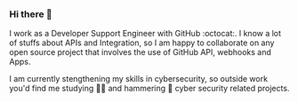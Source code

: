 ### Hi there 👋

I work as a Developer Support Engineer with GitHub :octocat:. I know a lot of stuffs about APIs and Integration, so I am happy to collaborate on any open source project that involves the use of GitHub API, webhooks and Apps.

I am currently stengthening my skills in cybersecurity, so outside work you'd find me studying 🧑‍🎓 and hammering 🔨 cyber security related projects.



